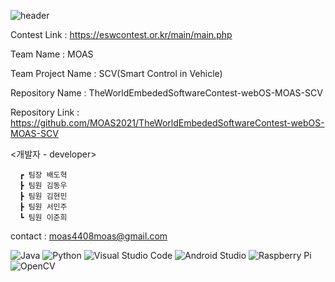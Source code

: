 ![header](https://capsule-render.vercel.app/api?type=waving&color=gradient&height=300&section=header&text=임베디드SW경진대회&fontSize=90)




Contest Link : https://eswcontest.or.kr/main/main.php

Team Name : MOAS

Team Project Name : SCV(Smart Control in Vehicle)

Repository Name : TheWorldEmbededSoftwareContest-webOS-MOAS-SCV

Repository Link : https://github.com/MOAS2021/TheWorldEmbededSoftwareContest-webOS-MOAS-SCV
      

<개발자 - developer>
      
      ┏ 팀장 배도혁 
      ┣ 팀원 김동우 
      ┣ 팀원 김현민 
      ┣ 팀원 서민주 
      ┗ 팀원 이준희 


contact : moas4408moas@gmail.com




![Java](https://img.shields.io/badge/java-%23ED8B00.svg?style=for-the-badge&logo=java&logoColor=white) ![Python](https://img.shields.io/badge/python-3670A0?style=for-the-badge&logo=python&logoColor=ffdd54) ![Visual Studio Code](https://img.shields.io/badge/Visual%20Studio%20Code-0078d7.svg?style=for-the-badge&logo=visual-studio-code&logoColor=white) ![Android Studio](https://img.shields.io/badge/Android%20Studio-3DDC84.svg?style=for-the-badge&logo=android-studio&logoColor=white) ![Raspberry Pi](https://img.shields.io/badge/-RaspberryPi-C51A4A?style=for-the-badge&logo=Raspberry-Pi) ![OpenCV](https://img.shields.io/badge/opencv-%23white.svg?style=for-the-badge&logo=opencv&logoColor=white)

